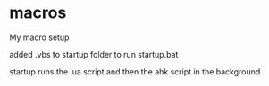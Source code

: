 # macros
 My macro setup


added .vbs to startup folder to run startup.bat

startup runs the lua script and then the ahk script in the background
